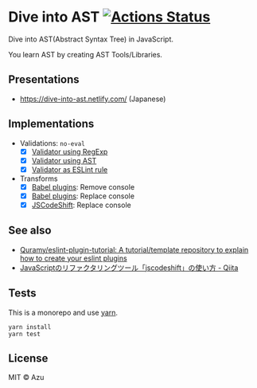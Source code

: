 # Dive into AST [![Actions Status](https://github.com/azu/dive-into-ast/workflows/test/badge.svg)](https://github.com/azu/dive-into-ast/actions?query=workflow%3Atest)

Dive into AST(Abstract Syntax Tree) in JavaScript.

You learn AST by creating AST Tools/Libraries.


## Presentations

- <https://dive-into-ast.netlify.com/> (Japanese)

## Implementations

- Validations: `no-eval`
    - [x] [Validator using RegExp](examples/regexp-validator)
    - [x] [Validator using AST](examples/ast-validator)
    - [x] [Validator as ESLint rule](examples/eslint-plugins-no-eval)
- Transforms
    - [x] [Babel plugins](examples/babel-plugin-no-console): Remove console 
    - [x] [Babel plugins](examples/babel-plugin-no-console): Replace console 
    - [x] [JSCodeShift](examples/jscodeshift-replace-console-log): Replace console

## See also

- [Quramy/eslint-plugin-tutorial: A tutorial/template repository to explain how to create your eslint plugins](https://github.com/Quramy/eslint-plugin-tutorial)
- [JavaScriptのリファクタリングツール「jscodeshift」の使い方 - Qiita](https://qiita.com/toshi-toma/items/93f1dfdf0a820fe6fccc)

## Tests

This is a monorepo and use [yarn](https://yarnpkg.com/).

    yarn install
    yarn test

## License

MIT © Azu
